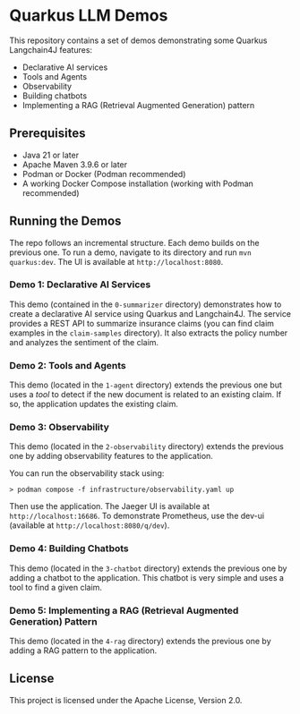 # Quarkus LLM Demos

This repository contains a set of demos demonstrating some Quarkus Langchain4J features:

- Declarative AI services
- Tools and Agents
- Observability
- Building chatbots
- Implementing a RAG (Retrieval Augmented Generation) pattern

## Prerequisites

- Java 21 or later
- Apache Maven 3.9.6 or later
- Podman or Docker (Podman recommended)
- A working Docker Compose installation (working with Podman recommended)

## Running the Demos

The repo follows an incremental structure. Each demo builds on the previous one. To run a demo, navigate to its directory and run `mvn quarkus:dev`.
The UI is available at `http://localhost:8080`.

### Demo 1: Declarative AI Services

This demo (contained in the `0-summarizer` directory) demonstrates how to create a declarative AI service using Quarkus and Langchain4J.
The service provides a REST API to summarize insurance claims (you can find claim examples in the `claim-samples` directory).
It also extracts the policy number and analyzes the sentiment of the claim.

### Demo 2: Tools and Agents

This demo (located in the `1-agent` directory) extends the previous one but uses a _tool_ to detect if the new document is related to an existing claim.
If so, the application updates the existing claim.

### Demo 3: Observability

This demo (located in the `2-observability` directory) extends the previous one by adding observability features to the application.

You can run the observability stack using:
```shell
> podman compose -f infrastructure/observability.yaml up
```

Then use the application.
The Jaeger UI is available at `http://localhost:16686`.
To demonstrate Prometheus, use the dev-ui (available at `http://localhost:8080/q/dev`).

### Demo 4: Building Chatbots

This demo (located in the `3-chatbot` directory) extends the previous one by adding a chatbot to the application.
This chatbot is very simple and uses a tool to find a given claim.

### Demo 5: Implementing a RAG (Retrieval Augmented Generation) Pattern

This demo (located in the `4-rag` directory) extends the previous one by adding a RAG pattern to the application.

## License

This project is licensed under the Apache License, Version 2.0.
